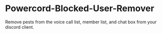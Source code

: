 # Powercord-Blocked-User-Remover
Remove pests from the voice call list, member list, and chat box from your discord client. 
